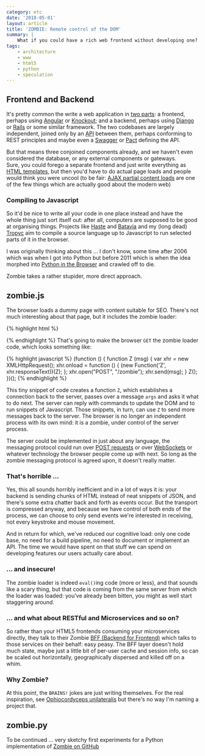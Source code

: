 ```yaml
---
category: etc
date: '2018-05-01'
layout: article
title: 'ZOMBIE: Remote control of the DOM'
summary: |
    What if you could have a rich web frontend without developing one?
tags:
    - architecture
    - www
    - html5
    - python
    - speculation
---
```


## Frontend and Backend

It's pretty common the write a web application in 
[two parts](../mobile-app-architecture/): a frontend, 
perhaps using [Angular](https://angular.io/) or [Knockout](http://knockoutjs.com/);
and a backend, perhaps using [Django](https://www.djangoproject.com/)
or [Rails](http://rubyonrails.org/) or some similar framework.  The two codebases
are largely independent, joined only by an [API](../tranquil-apis/) between them, perhaps conforming
to REST principles and maybe even a [Swagger](https://swagger.io/) or
[Pact](https://docs.pact.io/) defining the API.

But that means three conjoined components already, and we haven't even considered
the database, or any external components or gateways.   
Sure, you could forego a separate frontend and just write everything as
[HTML templates](../templates-fugit/), but then you'd have to do actual page
loads and people would think you
were uncool (to be fair:
[AJAX partial content loads](../static-jquery-dynamic/)
are one of the few things which are actually good about the modern web)

### Compiling to Javascript

So it'd be nice to write all your code in one place instead and have the whole
thing just sort itself out: after all, computers are supposed to be good at 
organising things.  Projects like [Haste](https://haste-lang.org/) and
[Batavia](https://batavia.readthedocs.io/en/latest/) and my 
(long dead) [Tropyc](https://github.com/nickzoic/tropyc) aim to compile a source
language up to Javascript to run selected parts of it in the browser.

I was originally thinking about this ... I don't know, some time
after 2006 which was when I got into Python but before 2011 which 
is when the idea morphed into
[Python in the Browser](../python-in-the-browser/) and crawled off to die.

Zombie takes a rather stupider, more direct approach.

## zombie.js

The browser loads a dummy page with content suitable for SEO.  There's not much 
interesting about that page, but it includes the zombie loader:

{% highlight html %}
<script src="/zombie"></script>
{% endhighlight %}
That's going to make the browser `GET` the zombie loader code, which looks something
like:

{% highlight javascript %}
(function () {
  function Z (msg) {
    var xhr = new XMLHttpRequest();
    xhr.onload = function () {
      (new Function('Z', xhr.responseText))(Z);
    };
    xhr.open("POST", "/zombie");
    xhr.send(msg);
  }
  Z();
})();
{% endhighlight %}

This tiny snippet of code creates a function `Z`, which establishes a connection
back to the server, passes over a message `args` and asks it what to do next.
The server can reply with commands to update the DOM and to run snippets of Javascript.
Those snippets, in turn, can use `Z` to send more messages back
to the server.  The browser is no longer an independent process with its own mind:
it is a zombie, under control of the server process.

The server could be implemented in just about any language, the messaging protocol could run
over [POST requests](http://blog.fanout.io/2013/03/04/long-polling-doesnt-totally-suck/)
or over [WebSockets](https://developer.mozilla.org/en-US/docs/Web/API/WebSockets_API)
or whatever technology the browser people come up with next.  So long as the zombie
messaging protocol is agreed upon, it doesn't really matter.

### That's horrible ...

Yes, this all sounds horribly inefficient and in a lot of ways it is: your backend 
is sending chunks of HTML instead of neat snippets of JSON, and there's some extra
chatter back and forth as events occur.  But the transport is compressed anyway,
and because we have control of both ends of the process, we can choose to only send
events we're interested in receiving, not every keystroke and mouse movement.

And in return for which, we've reduced our cognitive load: only one code base,
no need for a build pipeline, no need to document or implement an API.  The time
we would have spent on that stuff we can spend on developing features our users
actually care about.

### ... and insecure!

The zombie loader is indeed `eval()`ing code (more or less), and that sounds like
a scary thing, but that code is coming from the same server from which the loader
was loaded: you've already been bitten, you might as well start staggering around.

### ... and what about RESTful and Microservices and so on?

So rather than your HTML5 frontends consuming your microservices directly, they
talk to their Zombie [BFF (Backend for Frontend)](https://samnewman.io/patterns/architectural/bff/)
which talks to those services on their behalf: easy peasy.  The BFF layer doesn't 
hold much state, maybe just a little bit of per-user cache and session info, so can
be scaled out horizontally, geographically dispersed and killed off on a whim.

### Why Zombie?

At this point, the `BRAINS!` jokes are just writing themselves.
For the real inspiration, see
[Ophiocordyceps unilateralis](https://www.theatlantic.com/science/archive/2017/11/how-the-zombie-fungus-takes-over-ants-bodies-to-control-their-minds/545864/) 
but there's no way I'm naming a project that.

## zombie.py

To be continued ... very sketchy first experiments for a Python implementation of
[Zombie on GitHub](https://github.com/nickzoic/zombie/)


